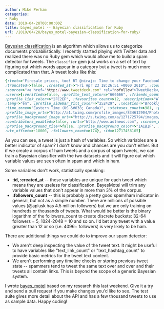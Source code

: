 ```yaml
---
author: Mike Perham
categories:
- Ruby
date: 2010-04-28T00:00:00Z
title: bayes_motel -- Bayesian classification for Ruby
url: /2010/04/28/bayes_motel-bayesian-classification-for-ruby/
---
```


[Bayesian classification][1] is an algorithm which allows us to categorize documents probabilistically. I recently started playing with Twitter data and realized there was no Ruby gem which would allow me to build a spam detector for tweets. The `classifier` gem just works on a set of text by figuring out which words appear in a category but a tweet is much more complicated than that. A tweet looks like this:

```ruby
{:text=>"Firesale prices, too! RT @nirajc: Time to change your Facebook password. Hacker selling 1.5m accounts. http://bit.ly/dryY7",
:truncated=>false, :created_at=>"Fri Apr 23 18:26:51 +0000 2010", :coordinates=>nil, :geo=>nil, :favorited=>false,
:source=>"<a href="http://www.tweetdeck.com" rel="nofollow">TweetDeck</a>",  :place=>nil, :contributors=>nil,
:user=>{:verified=>false, :profile_text_color=>"666666", :friends_count=>226, :created_at=>"Wed Oct 08 07:15:23 +0000 2008",
:profile_link_color=>"2FC2EF", :favourites_count=>12, :description=>"All the news that's fit to tweet (and most that isn't)",
:lang=>"en", :profile_sidebar_fill_color=>"252429", :location=>"Brooklyn, NY", :following=>nil, :notifications=>nil,
:time_zone=>"Eastern Time (US &#038; Canada)", :statuses_count=>981, :profile_sidebar_border_color=>"181A1E",
:profile_image_url=>"http://a1.twimg.com/profile_images/834612904/Photo_on_2010-04-16_at_00.38__3_normal.jpg",
:profile_background_image_url=>"http://s.twimg.com/a/1271725794/images/themes/theme9/bg.gif", :protected=>false,
:contributors_enabled=>false, :url=>"http://www.aolnews.com", :screen_name=>"carlfranzen", :name=>"Carl Franzen",
:profile_background_tile=>false, :profile_background_color=>"1A1B1F", :id=>16645918, :geo_enabled=>false,
:utc_offset=>-18000, :followers_count=>174}, :id=>12717456105}
```

As you can see, a tweet is just a hash of variables. So which variables are a better indicator of spam? I don't know and chances are you don't either. But if we create a corpus of ham tweets and a corpus of spam tweets, we can train a Bayesian classifier with the two datasets and it will figure out which variable values are seen often in spam and which in ham.

Some variables don't work, statistically speaking:

*   **:id, :created_at** -- these variables are unique for each tweet which means they are useless for classification. BayesMotel will trim any variable values that don't appear in more than 3% of the corpus.
*   **:followers_count** -- this is probably a pretty good spam/ham indicator in general, but not as a simple number. There are millions of possible values (@aplusk has 4.5 million followers) but we are only training on hundreds or thousands of tweets. What would be better is the binary logarithm of the followers_count to create discrete buckets: 32-64 followers = 5, 1024-2048 = 10 and so on. I'd bet any tweet with a value greater than 12 or so (i.e. 4096+ followers) is very likely to be ham. 

There are additional things we could do to improve our spam detector:

*   We aren't deep inspecting the value of the tweet text. It might be useful to have variables like "text\_link\_count" or "text\_hashtag\_count" to provide basic metrics for the tweet text content.
*   We aren't performing any timeline checks or storing previous tweet state -- spammers tend to tweet the same text over and over and their tweets all contain links. This is beyond the scope of a generic Bayesian system.

I wrote [bayes_motel][2] based on my research this last weekend. Give it a try and send a pull request if you make changes you'd like to see. The test suite gives more detail about the API and has a few thousand tweets to use as sample data. Happy coding!

 [1]: http://en.wikipedia.org/wiki/Naive_Bayes_classifier
 [2]: http://github.com/mperham/bayes_motel
